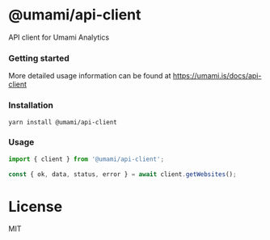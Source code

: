 # @umami/api-client

API client for Umami Analytics

### Getting started

More detailed usage information can be found at https://umami.is/docs/api-client

### Installation

```shell
yarn install @umami/api-client
```

### Usage

```javascript
import { client } from '@umami/api-client';
 
const { ok, data, status, error } = await client.getWebsites();
```

# License

MIT
